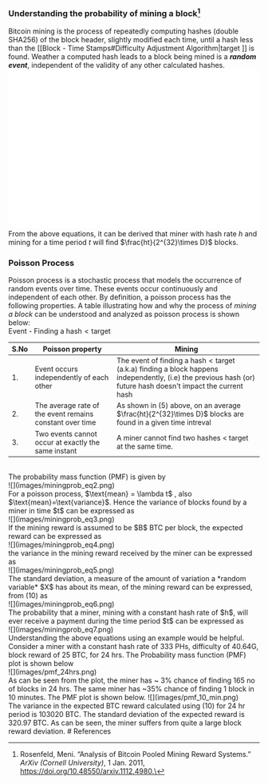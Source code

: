 ### Understanding the probability of mining a block[^1]
Bitcoin mining is the process of repeatedly computing hashes (double SHA256) of the block header, slightly modified each time, until a hash less than the [[Block - Time Stamps#Difficulty Adjustment Algorithm|target ]] is found. Weather a computed hash leads to a block being mined is a ***random event***, independent of the validity of any other calculated hashes.  <br>
![](images/miningprob_eq1.png)
<br>From the above equations, it can be derived that  miner with hash rate $h$ and mining for a time period $t$ will find $\frac{ht}{2^{32}\times D}$ blocks. 

### Poisson Process
Poisson process is a stochastic process that models the occurrence of random events over time. These events occur continuously and independent of each other. By definition, a poisson process has the following properties. A table illustrating how and why the process of *mining a block* can be understood and analyzed as poisson process is shown below:<br>
Event - Finding a $\text{hash}<\text{target}$ <br>

| <center>S.No</center> | <center>Poisson property</center>                        | <center>Mining</center>                                                                                                                                                      |
| --------------------- | -------------------------------------------------------- | ---------------------------------------------------------------------------------------------------------------------------------------------------------------------------- |
| 1.                    | Event occurs independently of each other                 | The event of finding a $\text{hash} < \text{target}$ (a.k.a) finding a block happens independently, (i.e) the previous hash (or) future hash doesn't impact the current hash |
| 2.                    | The average rate of the event remains constant over time | As shown in (5) above, on an average $\frac{ht}{2^{32}\times D}$ blocks are found in a given time intreval                                                                   |
| 3.                    | Two events cannot occur at exactly the same instant      | A miner cannot find two hashes < target at the same time.                                                                                                                    |
<br>
The probability mass function (PMF) is given by
<br>
![](images/miningprob_eq2.png)
<br>For a poisson process, $\text{mean} = \lambda t$  , also $\text{mean}=\text{variance}$. Hence the variance of blocks found by a miner in time $t$ can be expressed as
<br>
![](images/miningprob_eq3.png)
<br>If the mining reward is assumed to be $B$ BTC per block, the expected reward can be expressed as
<br>
![](images/miningprob_eq4.png)
<br>the variance in the mining reward received by the miner can be expressed as 
<br>
![](images/miningprob_eq5.png)
<br>The standard deviation, a measure of the amount of variation a *random variable* $X$ has about its mean, of the mining reward can be expressed, from (10) as
 <br>
  ![](images/miningprob_eq6.png)
 <br>The probability that a miner, mining with a constant hash rate of $h$, will ever receive a payment during the time period $t$ can be expressed as
<br> 
 ![](images/miningprob_eq7.png)
 <br>Understanding the above equations using an example would be helpful. Consider a miner with a constant hash rate of 333 PHs, difficulty of 40.64G, block reward of 25 BTC, for 24 hrs. The Probability mass function (PMF) plot is shown below<br>
![](images/pmf_24hrs.png)<br>As can be seen from the plot, the miner has ~ 3% chance of finding 165 no of blocks in 24 hrs. The same miner has  ~35% chance of finding 1 block in 10 minutes. The PMF plot is shown below. 
![](images/pmf_10_min.png)
<br>The variance in the expected BTC reward calculated using (10) for 24 hr period is 103020 BTC. The standard deviation of the expected reward is 320.97 BTC. As can be seen, the miner suffers from quite a large block reward deviation. 
# References

[^1]: Rosenfeld, Meni. “Analysis of Bitcoin Pooled Mining Reward Systems.” _ArXiv (Cornell University)_, 1 Jan. 2011, https://doi.org/10.48550/arxiv.1112.4980.\